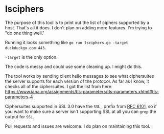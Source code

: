# lsciphers

The purpose of this tool is to print out the list of ciphers supported by a host. That's all it does. I don't plan on adding more features. I'm trying to "do one thing well."

Running it looks something like `go run lsciphers.go -target duckduckgo.com:443`.

`-target` is the only option.

The code is messy and could use some cleaning up. I might do this.

The tool works by sending client hello messages to see what ciphersuites the server supports for each version of the protocol. As far as I know, it checks all of the ciphersuites. I got the list from here: https://www.iana.org/assignments/tls-parameters/tls-parameters.xhtml#tls-parameters-4

Ciphersuites supported in SSL 3.0 have the `SSL_` prefix from [RFC 6101](https://tools.ietf.org/html/rfc6101), so if you want to make sure a server isn't supporting SSL at all you can `grep` the output for `SSL`.

Pull requests and issues are welcome. I do plan on maintaining this tool.
